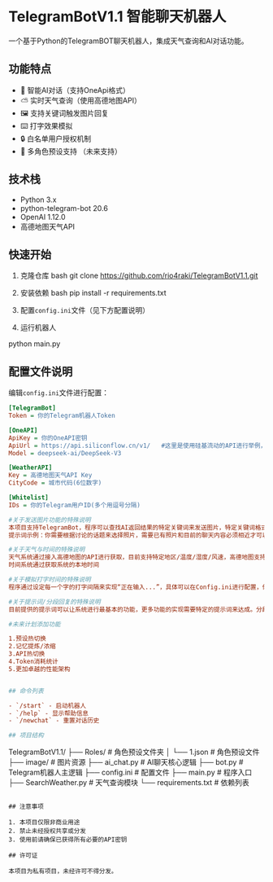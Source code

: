 # TelegramBotV1.1 智能聊天机器人

一个基于Python的TelegramBOT聊天机器人，集成天气查询和AI对话功能。

## 功能特点

- 🤖 智能AI对话（支持OneApi格式）
- ⛅ 实时天气查询（使用高德地图API）
- 🖼️ 支持关键词触发图片回复
- ⌨️ 打字效果模拟
- 🔒 白名单用户授权机制
- 💬 多角色预设支持 （未来支持）

## 技术栈

- Python 3.x
- python-telegram-bot 20.6
- OpenAI 1.12.0
- 高德地图天气API

## 快速开始

1. 克隆仓库
bash
git clone https://github.com/rio4raki/TelegramBotV1.1.git

2. 安装依赖
bash
pip install -r requirements.txt

3. 配置`config.ini`文件（见下方配置说明）

4. 运行机器人

python main.py


## 配置文件说明

编辑`config.ini`文件进行配置：

```ini
[TelegramBot]
Token = 你的Telegram机器人Token

[OneAPI]
ApiKey = 你的OneAPI密钥
ApiUrl = https://api.siliconflow.cn/v1/   #这里是使用硅基流动的API进行举例，你也可以使用不同中转站/官方API
Model = deepseek-ai/DeepSeek-V3

[WeatherAPI]
Key = 高德地图天气API Key
CityCode = 城市代码(6位数字)

[Whitelist]
IDs = 你的Telegram用户ID(多个用逗号分隔)

#关于发送图片功能的特殊说明
本项目支持TelegramBot，程序可以查找AI返回结果的特定关键词来发送图片，特定关键词格式为[示例图片.jpg]，存放到IMAG文件夹中。
提示词示例：你需要根据讨论的话题来选择照片，需要已有照片和目前的聊天内容必须相近才可以输出

#关于天气与时间的特殊说明
天气系统通过接入高德地图的API进行获取，目前支持特定地区/温度/湿度/风速，高德地图支持每天500次的免费调用
时间系统通过获取系统的本地时间

#关于模拟打字时间的特殊说明
程序通过设定每一个字的打字间隔来实现“正在输入...”，具体可以在Config.ini进行配置，你也可以修改为0.01来达到关闭秒回复的效果。

#关于提示词/分段回复的特殊说明
目前提供的提示词可以让系统进行最基本的功能，更多功能的实现需要特定的提示词来达成。分段回复功能通过解析特定符号来实现分段

#未来计划添加功能

1.预设热切换
2.记忆提炼/浓缩
3.API热切换
4.Token消耗统计
5.更加卓越的性能架构


## 命令列表

- `/start` - 启动机器人
- `/help` - 显示帮助信息
- `/newchat` - 重置对话历史

## 项目结构

```
TelegramBotV1.1/
├── Roles/                # 角色预设文件夹
│   └── 1.json           # 角色预设文件
├── image/                # 图片资源
├── ai_chat.py            # AI聊天核心逻辑
├── bot.py                # Telegram机器人主逻辑
├── config.ini            # 配置文件
├── main.py               # 程序入口
├── SearchWeather.py       # 天气查询模块
└── requirements.txt      # 依赖列表
```

## 注意事项

1. 本项目仅限非商业用途
2. 禁止未经授权共享或分发
3. 使用前请确保已获得所有必要的API密钥

## 许可证

本项目为私有项目，未经许可不得分发。

